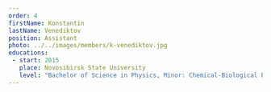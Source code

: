 ```yaml
---
order: 4
firstName: Konstantin
lastName: Venediktov
position: Assistant
photo: ../../images/members/k-venediktov.jpg
educations:
 - start: 2015
   place: Novosibirsk State University
   level: "Bachelor of Science in Physics, Minor: Chemical-Biological Physics"
---
```


